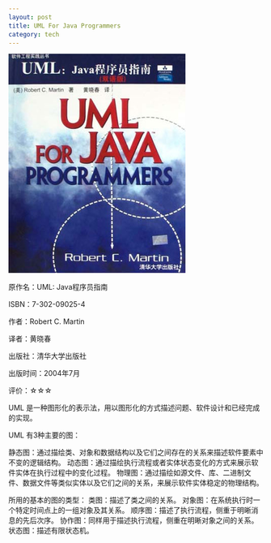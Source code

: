 ```yaml
---
layout: post
title: UML For Java Programmers
category: tech
---
```

<img class="cover" src="/images/2015/20151103.jpg" />

原作名：UML: Java程序员指南

ISBN：7-302-09025-4

作者：Robert C. Martin

译者：黄晓春

出版社：清华大学出版社

出版时间：2004年7月

评价：☆☆☆

UML 是一种图形化的表示法，用以图形化的方式描述问题、软件设计和已经完成的实现。

UML 有3种主要的图：

  静态图：通过描绘类、对象和数据结构以及它们之间存在的关系来描述软件要素中不变的逻辑结构。
  动态图：通过描绘执行流程或者实体状态变化的方式来展示软件实体在执行过程中的变化过程。
  物理图：通过描绘如源文件、库、二进制文件、数据文件等类似实体以及它们之间的关系，来展示软件实体稳定的物理结构。

所用的基本的图的类型：
  类图：描述了类之间的关系。
  对象图：在系统执行时一个特定时间点上的一组对象及其关系。
  顺序图：描述了执行流程，侧重于明晰消息的先后次序。
  协作图：同样用于描述执行流程，侧重在明晰对象之间的关系。
  状态图：描述有限状态机。

